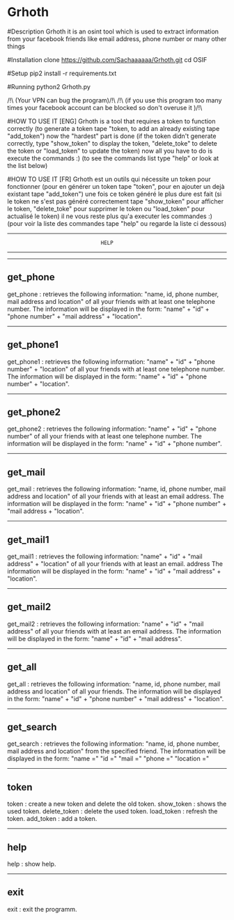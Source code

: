 # Grhoth

#Description
Grhoth it is an osint tool which is used to extract information from your facebook friends like email address, phone number or many other things

#Installation
clone https://github.com/Sachaaaaaa/Grhoth.git
cd OSIF

#Setup
pip2 install -r requirements.txt

#Running
python2 Grhoth.py

/!\ (Your VPN can bug the program)/!\ 
/!\ (if you use this program too many times your facebook account can be blocked so don't overuse it )/!\ 

#HOW TO USE IT [ENG]
Grhoth is a tool that requires a token to function correctly
(to generate a token tape "token, to add an already existing tape "add_token")
now the "hardest" part is done
(if the token didn't generate correctly, type "show_token" to display the token, "delete_toke" to delete the token 
or "load_token" to update the token)
now all you have to do is execute the commands :)
(to see the commands list type "help" or look at the list below)

#HOW TO USE IT [FR]
Grhoth est un outils qui nécessite un token pour fonctionner 
(pour en générer un token tape "token", pour en ajouter un dejà existant tape "add_token") 
une fois ce token généré le plus dure est fait 
(si le token ne s'est pas généré correctement tape "show_token" pour afficher le token, "delete_toke" pour supprimer le token 
ou "load_token" pour actualisé le token)
il ne vous reste plus qu'a executer les commandes :)
(pour voir la liste des commandes tape "help" ou regarde la liste ci dessous)

-------------------------------------------------------------------------------------
                                  HELP
-------------------------------------------------------------------------------------
-------------------------------------------------------------------------------------
get_phone 
-------------------------------------------------------------------------------------
get_phone : retrieves the following information: "name, id, phone number, mail address and location" of all your friends with at least one telephone number.
The information will be displayed in the form: "name" + "id" + "phone number" + "mail address" + "location".

-------------------------------------------------------------------------------------
get_phone1
-------------------------------------------------------------------------------------
get_phone1 : retrieves the following information: "name" + "id" + "phone number" + "location" of all your friends with at least one telephone number.
The information will be displayed in the form: "name" + "id" + "phone number" + "location".

-------------------------------------------------------------------------------------
get_phone2
-------------------------------------------------------------------------------------
get_phone2 : retrieves the following information: "name" + "id" + "phone number" of all your friends with at least one telephone number.
The information will be displayed in the form: "name" + "id" + "phone number".

-------------------------------------------------------------------------------------
get_mail 
-------------------------------------------------------------------------------------
get_mail : retrieves the following information: "name, id, phone number, mail address and location" of all your friends with at least an email address.
The information will be displayed in the form: "name" + "id" + "phone number" + "mail address + "location".

-------------------------------------------------------------------------------------
get_mail1
-------------------------------------------------------------------------------------
get_mail1 : retrieves the following information: "name" + "id" + "mail address" + "location" of all your friends with at least an email. address
The information will be displayed in the form: "name" + "id" + "mail address" + "location".

-------------------------------------------------------------------------------------
get_mail2
-------------------------------------------------------------------------------------
get_mail2 : retrieves the following information: "name" + "id" + "mail address" of all your friends with at least an email address.
The information will be displayed in the form: "name" + "id" + "mail address".

-------------------------------------------------------------------------------------
get_all 
-------------------------------------------------------------------------------------
get_all : retrieves the following information: "name, id, phone number, mail address and location" of all your friends.
The information will be displayed in the form: "name" + "id" + "phone number" + "mail address" + "location".

-------------------------------------------------------------------------------------
get_search
-------------------------------------------------------------------------------------
get_search : retrieves the following information: "name, id, phone number, mail address and location" from the specified friend.
The information will be displayed in the form:
"name ="
"id ="
"mail =" 
"phone =" 
"location ="

-------------------------------------------------------------------------------------
token
-------------------------------------------------------------------------------------
token : create a new token and delete the old token.
show_token : shows the used token.
delete_token : delete the used token.
load_token : refresh the token.
add_token : add a token.

-------------------------------------------------------------------------------------
help
-------------------------------------------------------------------------------------
help : show help.

-------------------------------------------------------------------------------------
exit
-------------------------------------------------------------------------------------
exit : exit the programm.
